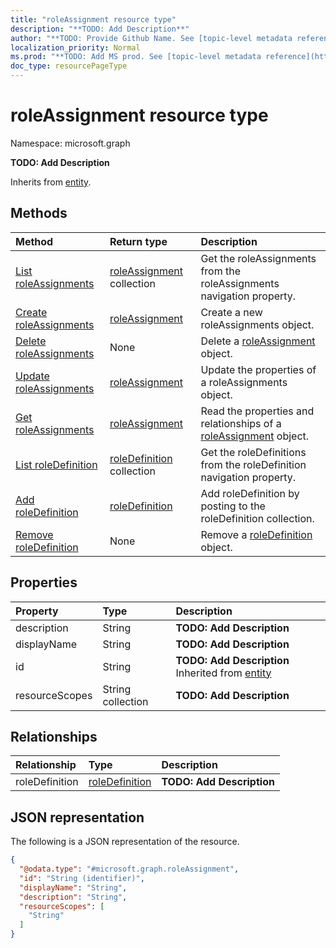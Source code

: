 ```yaml
---
title: "roleAssignment resource type"
description: "**TODO: Add Description**"
author: "**TODO: Provide Github Name. See [topic-level metadata reference](https://msgo.azurewebsites.net/add/document/guidelines/metadata.html#topic-level-metadata)**"
localization_priority: Normal
ms.prod: "**TODO: Add MS prod. See [topic-level metadata reference](https://msgo.azurewebsites.net/add/document/guidelines/metadata.html#topic-level-metadata)**"
doc_type: resourcePageType
---
```


# roleAssignment resource type


Namespace: microsoft.graph

**TODO: Add Description**


Inherits from [entity](../resources/entity.md).

## Methods
|Method|Return type|Description|
|:---|:---|:---|
|[List roleAssignments](../api/intune-roledefinition-list-roleassignments.md)|[roleAssignment](../resources/intune-roleassignment.md) collection|Get the roleAssignments from the roleAssignments navigation property.|
|[Create roleAssignments](../api/intune-roledefinition-post-roleassignments.md)|[roleAssignment](../resources/intune-roleassignment.md)|Create a new roleAssignments object.|
|[Delete roleAssignments](../api/intune-roledefinition-delete-roleassignments.md)|None|Delete a [roleAssignment](../resources/intune-roleassignment.md) object.|
|[Update roleAssignments](../api/intune-roledefinition-update-roleassignments.md)|[roleAssignment](../resources/intune-roleassignment.md)|Update the properties of a roleAssignments object.|
|[Get roleAssignments](../api/intune-roledefinition-get-roleassignment.md)|[roleAssignment](../resources/intune-roleassignment.md)|Read the properties and relationships of a [roleAssignment](../resources/intune-roleassignment.md) object.|
|[List roleDefinition](../api/intune-roleassignment-list-roledefinition.md)|[roleDefinition](../resources/intune-roledefinition.md) collection|Get the roleDefinitions from the roleDefinition navigation property.|
|[Add roleDefinition](../api/intune-roleassignment-post-roledefinition.md)|[roleDefinition](../resources/intune-roledefinition.md)|Add roleDefinition by posting to the roleDefinition collection.|
|[Remove roleDefinition](../api/intune-roleassignment-delete-roledefinition.md)|None|Remove a [roleDefinition](../resources/intune-roledefinition.md) object.|

## Properties
|Property|Type|Description|
|:---|:---|:---|
|description|String|**TODO: Add Description**|
|displayName|String|**TODO: Add Description**|
|id|String|**TODO: Add Description** Inherited from [entity](../resources/entity.md)|
|resourceScopes|String collection|**TODO: Add Description**|

## Relationships
|Relationship|Type|Description|
|:---|:---|:---|
|roleDefinition|[roleDefinition](../resources/intune-roledefinition.md)|**TODO: Add Description**|

## JSON representation
The following is a JSON representation of the resource.
<!-- {
  "blockType": "resource",
  "keyProperty": "id",
  "@odata.type": "microsoft.graph.roleAssignment",
  "baseType": "microsoft.graph.entity",
  "openType": false
}
-->
``` json
{
  "@odata.type": "#microsoft.graph.roleAssignment",
  "id": "String (identifier)",
  "displayName": "String",
  "description": "String",
  "resourceScopes": [
    "String"
  ]
}
```

